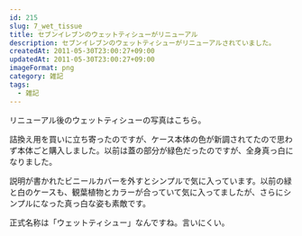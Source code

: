 ```yaml
---
id: 215
slug: 7_wet_tissue
title: セブンイレブンのウェットティシューがリニューアル
description: セブンイレブンのウェットティシューがリニューアルされていました。
createdAt: 2011-05-30T23:00:27+09:00
updatedAt: 2011-05-30T23:00:27+09:00
imageFormat: png
category: 雑記
tags:
  - 雑記
---
```


リニューアル後のウェットティシューの写真はこちら。

<app-photo-image article-id="215" img-file-name="7_wet_tissu_004.jpg" caption="除菌ウェットティシュー"></app-photo-image>

<app-photo-image article-id="215" img-file-name="7_wet_tissu_005.jpg" caption="除菌ウェットティシュー（詰換え用）"></app-photo-image>

詰換え用を買いに立ち寄ったのですが、ケース本体の色が新調されてたので思わず本体ごと購入しました。以前は蓋の部分が緑色だったのですが、全身真っ白になりました。

<app-photo-image article-id="215" img-file-name="7_wet_tissu_001.jpg" caption="Before"></app-photo-image>

<app-photo-image article-id="215" img-file-name="7_wet_tissu_002.jpg" caption="After"></app-photo-image>

説明が書かれたビニールカバーを外すとシンプルで気に入っています。以前の緑と白のケースも、観葉植物とカラーが合っていて気に入ってましたが、さらにシンプルになった真っ白な姿も素敵です。

正式名称は「ウェットティシュー」なんですね。言いにくい。
